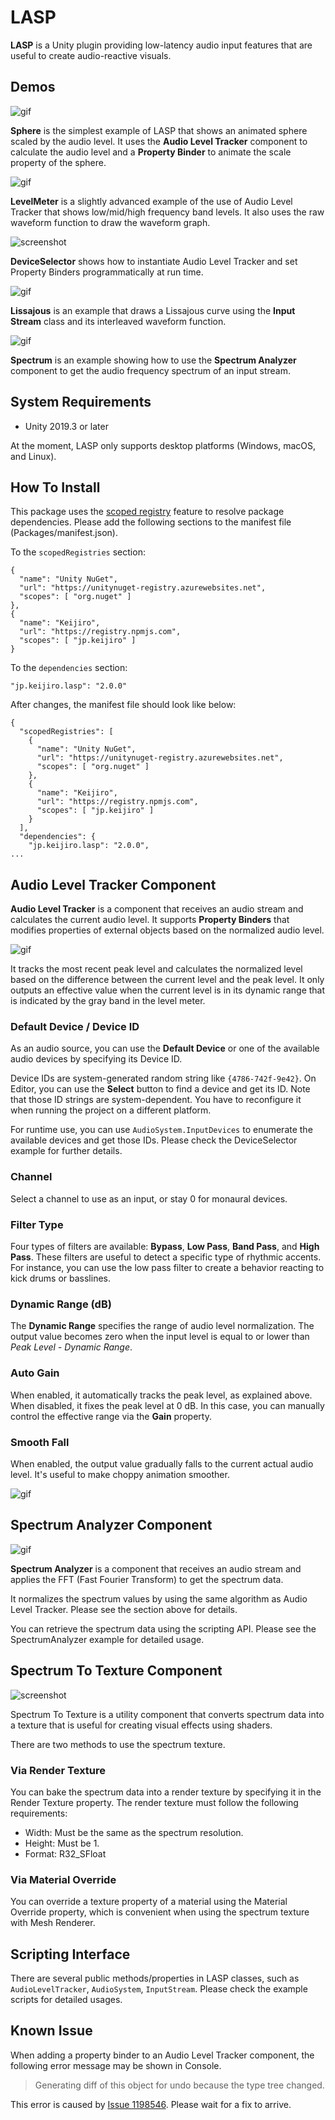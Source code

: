 LASP
====

**LASP** is a Unity plugin providing low-latency audio input features that are
useful to create audio-reactive visuals.

Demos
-----

![gif](https://i.imgur.com/L98u4AI.gif)

**Sphere** is the simplest example of LASP that shows an animated sphere scaled
by the audio level. It uses the **Audio Level Tracker** component to calculate
the audio level and a **Property Binder** to animate the scale property of the
sphere.

![gif](https://i.imgur.com/4OVS00N.gif)

**LevelMeter** is a slightly advanced example of the use of Audio Level Tracker
that shows low/mid/high frequency band levels. It also uses the raw waveform
function to draw the waveform graph.

![screenshot](https://i.imgur.com/D51PENw.png)

**DeviceSelector** shows how to instantiate Audio Level Tracker and set Property
Binders programmatically at run time.

![gif](https://i.imgur.com/gVwN4qE.gif)

**Lissajous** is an example that draws a Lissajous curve using the **Input
Stream** class and its interleaved waveform function.

![gif](https://i.imgur.com/jT0Tj1o.gif)

**Spectrum** is an example showing how to use the **Spectrum Analyzer**
component to get the audio frequency spectrum of an input stream.

System Requirements
-------------------

- Unity 2019.3 or later

At the moment, LASP only supports desktop platforms (Windows, macOS, and Linux).

How To Install
--------------

This package uses the [scoped registry] feature to resolve package dependencies.
Please add the following sections to the manifest file (Packages/manifest.json).

[scoped registry]: https://docs.unity3d.com/Manual/upm-scoped.html

To the `scopedRegistries` section:

```
{
  "name": "Unity NuGet",
  "url": "https://unitynuget-registry.azurewebsites.net",
  "scopes": [ "org.nuget" ]
},
{
  "name": "Keijiro",
  "url": "https://registry.npmjs.com",
  "scopes": [ "jp.keijiro" ]
}
```

To the `dependencies` section:

```
"jp.keijiro.lasp": "2.0.0"
```

After changes, the manifest file should look like below:

```
{
  "scopedRegistries": [
    {
      "name": "Unity NuGet",
      "url": "https://unitynuget-registry.azurewebsites.net",
      "scopes": [ "org.nuget" ]
    },
    {
      "name": "Keijiro",
      "url": "https://registry.npmjs.com",
      "scopes": [ "jp.keijiro" ]
    }
  ],
  "dependencies": {
    "jp.keijiro.lasp": "2.0.0",
...
```

Audio Level Tracker Component
-----------------------------

**Audio Level Tracker** is a component that receives an audio stream and
calculates the current audio level. It supports **Property Binders** that
modifies properties of external objects based on the normalized audio level.

![gif](https://i.imgur.com/wBsYq64.gif)

It tracks the most recent peak level and calculates the normalized level based
on the difference between the current level and the peak level. It only outputs
an effective value when the current level is in its dynamic range that is
indicated by the gray band in the level meter.

### Default Device / Device ID

As an audio source, you can use the **Default Device** or one of the available
audio devices by specifying its Device ID.

Device IDs are system-generated random string like `{4786-742f-9e42}`. On
Editor, you can use the **Select** button to find a device and get its ID. Note
that those ID strings are system-dependent. You have to reconfigure it when
running the project on a different platform.

For runtime use, you can use `AudioSystem.InputDevices` to enumerate the
available devices and get those IDs. Please check the DeviceSelector example for
further details.

### Channel

Select a channel to use as an input, or stay 0 for monaural devices.

### Filter Type

Four types of filters are available: **Bypass**, **Low Pass**, **Band Pass**,
and **High Pass**. These filters are useful to detect a specific type of
rhythmic accents. For instance, you can use the low pass filter to create a
behavior reacting to kick drums or basslines.

### Dynamic Range (dB)

The **Dynamic Range** specifies the range of audio level normalization. The
output value becomes zero when the input level is equal to or lower than
*Peak Level - Dynamic Range*.

### Auto Gain

When enabled, it automatically tracks the peak level, as explained above. When
disabled, it fixes the peak level at 0 dB. In this case, you can manually
control the effective range via the **Gain** property.

### Smooth Fall

When enabled, the output value gradually falls to the current actual audio
level. It's useful to make choppy animation smoother.

![gif](https://i.imgur.com/VKiZx4M.gif)

Spectrum Analyzer Component
---------------------------

![gif](https://i.imgur.com/sWRMSMG.gif)

**Spectrum Analyzer** is a component that receives an audio stream and applies
the FFT (Fast Fourier Transform) to get the spectrum data.

It normalizes the spectrum values by using the same algorithm as Audio Level
Tracker. Please see the section above for details.

You can retrieve the spectrum data using the scripting API. Please see the
SpectrumAnalyzer example for detailed usage.

Spectrum To Texture Component
-----------------------------

![screenshot](https://i.imgur.com/r9kxPF3.png)

Spectrum To Texture is a utility component that converts spectrum data into a
texture that is useful for creating visual effects using shaders.

There are two methods to use the spectrum texture.

### Via Render Texture

You can bake the spectrum data into a render texture by specifying it in the
Render Texture property. The render texture must follow the following
requirements:

- Width: Must be the same as the spectrum resolution.
- Height: Must be 1.
- Format: R32_SFloat

### Via Material Override

You can override a texture property of a material using the Material Override
property, which is convenient when using the spectrum texture with Mesh
Renderer.

Scripting Interface
-------------------

There are several public methods/properties in LASP classes, such as
`AudioLevelTracker`, `AudioSystem`, `InputStream`. Please check the example
scripts for detailed usages.

Known Issue
-----------

When adding a property binder to an Audio Level Tracker component, the
following error message may be shown in Console.

> Generating diff  of this object for undo because the type tree changed.

This error is caused by [Issue 1198546]. Please wait for a fix to arrive.

[Issue 1198546]: https://issuetracker.unity3d.com/issues/serializedproperty-undo-does-not-work-properly-when-the-parent-serializedobject-is-a-script-with-managed-references
